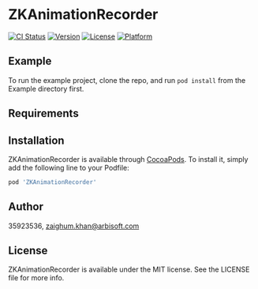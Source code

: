# ZKAnimationRecorder

[![CI Status](https://img.shields.io/travis/35923536/ZKAnimationRecorder.svg?style=flat)](https://travis-ci.org/35923536/ZKAnimationRecorder)
[![Version](https://img.shields.io/cocoapods/v/ZKAnimationRecorder.svg?style=flat)](https://cocoapods.org/pods/ZKAnimationRecorder)
[![License](https://img.shields.io/cocoapods/l/ZKAnimationRecorder.svg?style=flat)](https://cocoapods.org/pods/ZKAnimationRecorder)
[![Platform](https://img.shields.io/cocoapods/p/ZKAnimationRecorder.svg?style=flat)](https://cocoapods.org/pods/ZKAnimationRecorder)

## Example

To run the example project, clone the repo, and run `pod install` from the Example directory first.

## Requirements

## Installation

ZKAnimationRecorder is available through [CocoaPods](https://cocoapods.org). To install
it, simply add the following line to your Podfile:

```ruby
pod 'ZKAnimationRecorder'
```

## Author

35923536, zaighum.khan@arbisoft.com

## License

ZKAnimationRecorder is available under the MIT license. See the LICENSE file for more info.
